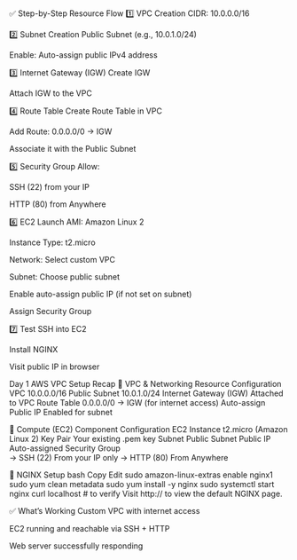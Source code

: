 ✅ Step-by-Step Resource Flow
1️⃣ VPC Creation
CIDR: 10.0.0.0/16

2️⃣ Subnet Creation
Public Subnet (e.g., 10.0.1.0/24)

Enable: Auto-assign public IPv4 address

3️⃣ Internet Gateway (IGW)
Create IGW

Attach IGW to the VPC

4️⃣ Route Table
Create Route Table in VPC

Add Route: 0.0.0.0/0 → IGW

Associate it with the Public Subnet

5️⃣ Security Group
Allow:

SSH (22) from your IP

HTTP (80) from Anywhere

6️⃣ EC2 Launch
AMI: Amazon Linux 2

Instance Type: t2.micro

Network: Select custom VPC

Subnet: Choose public subnet

Enable auto-assign public IP (if not set on subnet)

Assign Security Group

7️⃣ Test
SSH into EC2

Install NGINX

Visit public IP in browser

Day 1 AWS VPC Setup Recap
🔹 VPC & Networking
Resource	Configuration
VPC	10.0.0.0/16
Public Subnet	10.0.1.0/24
Internet Gateway (IGW)	Attached to VPC
Route Table	0.0.0.0/0 → IGW (for internet access)
Auto-assign Public IP	Enabled for subnet

🔹 Compute (EC2)
Component	Configuration
EC2 Instance	t2.micro (Amazon Linux 2)
Key Pair	Your existing .pem key
Subnet	Public Subnet
Public IP	Auto-assigned
Security Group	
→ SSH (22)	From your IP only
→ HTTP (80)	From Anywhere

🔹 NGINX Setup
bash
Copy
Edit
sudo amazon-linux-extras enable nginx1
sudo yum clean metadata
sudo yum install -y nginx
sudo systemctl start nginx
curl localhost  # to verify
Visit http://<your-ec2-public-ip> to view the default NGINX page.

✅ What’s Working
Custom VPC with internet access

EC2 running and reachable via SSH + HTTP

Web server successfully responding

